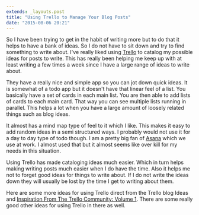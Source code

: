 ```yaml
---
extends: _layouts.post
title: "Using Trello to Manage Your Blog Posts"
date: "2015-08-06 20:21"
---
```


So I have been trying to get in the habit of writing more but to do that it helps to have a bank of ideas. So I do not have to sit down and try to find something to write about. I've really liked using [Trello](https://trello.com) to catalog my possible ideas for posts to write. This has really been helping me keep up with at least writing a few times a week since I have a large range of ideas to write about.

They have a really nice and simple app so you can jot down quick ideas. It is somewhat of a todo app but it doesn't have that linear feel of a list. You basically have a set of cards in each main list. You are then able to add lists of cards to each main card. That way you can see multiple lists running in parallel. This helps a lot when you have a large amount of loosely related things such as blog ideas.

It almost has a mind map type of feel to it which I like. This makes it easy to add random ideas in a semi structured ways. I probably would not use it for a day to day type of todo though. I am a pretty big fan of [Asana](https://asana.com) which we use at work. I almost used that but it almost seems like over kill for my needs in this situation.

Using Trello has made cataloging ideas much easier. Which in turn helps making writing posts much easier when I do have the time. Also it helps me not to forget good ideas for things to write about. If I do not write the ideas down they will usually be lost by the time I get to writing about them.

Here are some more ideas for using Trello direct from the Trello blog  Ideas and [Inspiration From The Trello Community: Volume 1](http://blog.trello.com/community-perspectives-vol-1/). There are some really good other ideas for using Trello in there as well.

